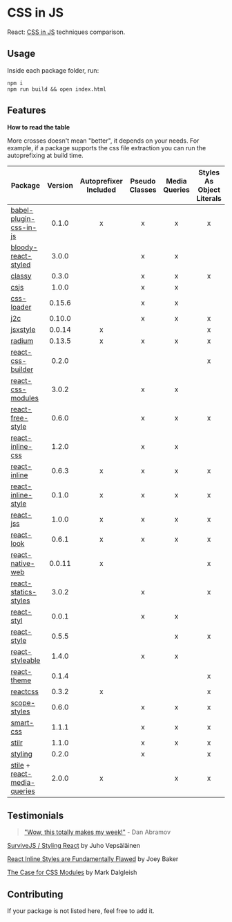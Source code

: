 # CSS in JS
React: [CSS in JS](https://speakerdeck.com/vjeux/react-css-in-js) techniques comparison.

## Usage
Inside each package folder, run:

```
npm i
npm run build && open index.html
```

## Features

**How to read the table**

More crosses doesn't mean "better", it depends on your needs.
For example, if a package supports the css file extraction you can run the autoprefixing at build time.

| Package | Version | Autoprefixer Included | Pseudo Classes | Media Queries | Styles As Object Literals | Extract CSS File |
|---------|:-------:|:---------------------:|:--------------:|:-------------:|:-------------------------:|:----------------:|
| [babel-plugin-css-in-js](https://github.com/martinandert/babel-plugin-css-in-js) | 0.1.0 | x | x | x | x | x |
| [bloody-react-styled](https://github.com/bloodyowl/react-styled) | 3.0.0 | | x | x | | |
| [classy](https://github.com/inturn/classy) | 0.3.0 | | x | x | x | |
| [csjs](https://github.com/rtsao/csjs) | 1.0.0 | | x | x | | |
| [css-loader](https://github.com/webpack/css-loader) | 0.15.6 | | x | x | | x |
| [j2c](https://github.com/pygy/j2c) | 0.10.0 | | x | x | x | x |
| [jsxstyle](https://github.com/petehunt/jsxstyle) | 0.0.14 | x | | | x | |
| [radium](https://github.com/FormidableLabs/radium) | 0.13.5 | x | x | x | x | |
| [react-css-builder](https://github.com/jhudson8/react-css-builder) | 0.2.0 | | | | x | |
| [react-css-modules](https://github.com/gajus/react-css-modules) | 3.0.2 | | x | x | | x |
| [react-free-style](https://github.com/blakeembrey/react-free-style) | 0.6.0 | | x | x | x | |
| [react-inline-css](https://github.com/RickWong/react-inline-css) | 1.2.0 | | x | x | | |
| [react-inline](https://github.com/martinandert/react-inline) | 0.6.3 | x | x | x | x | x |
| [react-inline-style](https://github.com/dowjones/react-inline-style) | 0.1.0 | x | x | x | x | |
| [react-jss](https://github.com/jsstyles/react-jss) | 1.0.0 | x | x | x | x | |
| [react-look](https://github.com/rofrischmann/react-look) | 0.6.1 | x | x | x | x | |
| [react-native-web](https://github.com/necolas/native-web) | 0.0.11 | x | | | x | x |
| [react-statics-styles](https://github.com/elierotenberg/react-statics-styles) | 3.0.2 | | x | | x | x |
| [react-styl](https://github.com/nick/react-styl) | 0.0.1 | | x | x | | |
| [react-style](https://github.com/js-next/react-style) | 0.5.5 | | | x | x | x |
| [react-styleable](https://github.com/pluralsight/react-styleable) | 1.4.0 | | x | x | | x |
| [react-theme](https://github.com/azazdeaz/react-theme) | 0.1.4 | | | | x | |
| [reactcss](https://github.com/casesandberg/reactcss) | 0.3.2 | x | | | x | |
| [scope-styles](https://github.com/rtsao/scope-styles) | 0.6.0 |  | x | x | x | x |
| [smart-css](https://github.com/hackhat/smart-css) | 1.1.1 | | x | x | x | |
| [stilr](https://github.com/chriskjaer/stilr) | 1.1.0 | | x | x | x | x |
| [styling](https://github.com/andreypopp/styling) | 0.2.0 | | x | | x | x |
| [stile](https://github.com/bloodyowl/stile) + [react-media-queries](https://github.com/bloodyowl/react-media-queries) | 2.0.0 | x | | x | x | | |

## Testimonials

> ["Wow, this totally makes my week!"](https://twitter.com/dan_abramov/status/604260877622202368) - Dan Abramov

[SurviveJS / Styling React](http://survivejs.com/webpack_react/styling_react) by Juho Vepsäläinen

[React Inline Styles are Fundamentally Flawed](https://byjoeybaker.com/react-inline-styles) by Joey Baker

[The Case for CSS Modules](http://markdalgleish.github.io/presentation-the-case-for-css-modules) by Mark Dalgleish

## Contributing
If your package is not listed here, feel free to add it.
